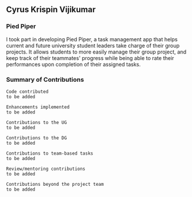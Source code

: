 ## Cyrus Krispin Vijikumar

### Pied Piper

I took part in developing Pied Piper, a task management app that helps current and future university student
leaders take charge of their group projects. It allows students to more easily manage their group project,
and keep track of their teammates' progress while being able to rate their performances upon completion of
their assigned tasks.

### Summary of Contributions

```agsl
Code contributed
to be added
```
```agsl
Enhancements implemented
to be added
```
```agsl
Contributions to the UG
to be added
```
```agsl
Contributions to the DG
to be added
```
```agsl
Contributions to team-based tasks
to be added
```
```agsl
Review/mentoring contributions
to be added
```
```agsl
Contributions beyond the project team
to be added
```
